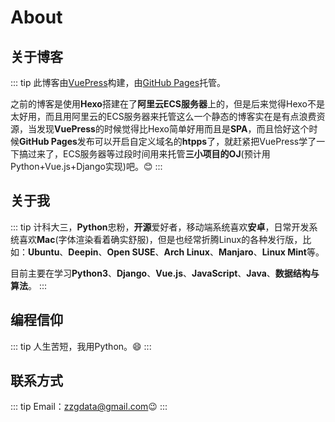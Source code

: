 # About

## 关于博客

::: tip
此博客由[VuePress](https://vuepress.vuejs.org/)构建，由[GitHub Pages](https://pages.github.com/)托管。

之前的博客是使用**Hexo**搭建在了**阿里云ECS服务器**上的，但是后来觉得Hexo不是太好用，而且用阿里云的ECS服务器来托管这么一个静态的博客实在是有点浪费资源，当发现**VuePress**的时候觉得比Hexo简单好用而且是**SPA**，而且恰好这个时候**GitHub Pages**发布可以开启自定义域名的**htpps**了，就赶紧把VuePress学了一下搞过来了，ECS服务器等过段时间用来托管**三小项目的OJ**(预计用Python+Vue.js+Django实现)吧。😊
:::

## 关于我

::: tip
计科大三，**Python**忠粉，**开源**爱好者，移动端系统喜欢**安卓**，日常开发系统喜欢**Mac**(字体渲染看着确实舒服)，但是也经常折腾Linux的各种发行版，比如：**Ubuntu**、**Deepin**、**Open SUSE**、**Arch Linux**、**Manjaro**、**Linux Mint**等。

目前主要在学习**Python3**、**Django**、**Vue.js**、**JavaScript**、**Java**、**数据结构与算法**。
:::

## 编程信仰

::: tip
人生苦短，我用Python。😄
:::

## 联系方式

::: tip
Email：<zzgdata@gmail.com>😉
:::